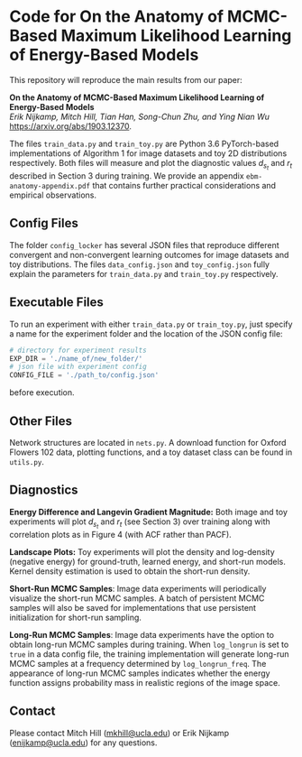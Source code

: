 # Code for **On the Anatomy of MCMC-Based Maximum Likelihood Learning of Energy-Based Models**

This repository will reproduce the main results from our paper:

**On the Anatomy of MCMC-Based Maximum Likelihood Learning of Energy-Based Models**<br/>*Erik Nijkamp, Mitch Hill, Tian Han, Song-Chun Zhu, and Ying Nian Wu*<br/>https://arxiv.org/abs/1903.12370.

The files ```train_data.py``` and ```train_toy.py``` are Python 3.6 PyTorch-based implementations of Algorithm 1 for image datasets and toy 2D distributions respectively. Both files will measure and plot the diagnostic values $d_{s_t}$ and $r_t$ described in Section 3 during training. We provide an appendix ```ebm-anatomy-appendix.pdf``` that contains further practical considerations and empirical observations.

## Config Files

The folder ```config_locker``` has several JSON files that reproduce different convergent and non-convergent learning outcomes for image datasets and toy distributions. The files ```data_config.json``` and ```toy_config.json``` fully explain the parameters for ```train_data.py``` and ```train_toy.py``` respectively.

## Executable Files

To run an experiment with either ```train_data.py``` or ```train_toy.py```, just specify a name for the experiment folder and the location of the JSON config file:

```python
# directory for experiment results
EXP_DIR = './name_of/new_folder/'
# json file with experiment config
CONFIG_FILE = './path_to/config.json'
```

before execution.

## Other Files

Network structures are located in ```nets.py```. A download function for Oxford Flowers 102 data, plotting functions, and a toy dataset class can be found in ```utils.py```.

## Diagnostics

**Energy Difference and Langevin Gradient Magnitude:** Both image and toy experiments will plot $d_{s_t}$ and $r_t$ (see Section 3) over training along with correlation plots as in Figure 4 (with ACF rather than PACF).

**Landscape Plots:** Toy experiments will plot the density and log-density (negative energy) for ground-truth, learned energy, and short-run models. Kernel density estimation is used to obtain the short-run density.

**Short-Run MCMC Samples**: Image data experiments will periodically visualize the short-run MCMC samples. A batch of persistent MCMC samples will also be saved for implementations that use persistent initialization for short-run sampling.

**Long-Run MCMC Samples**: Image data experiments have the option to obtain long-run MCMC samples during training. When ```log_longrun``` is set to ```true``` in a data config file, the training implementation will generate long-run MCMC samples at a frequency determined by ```log_longrun_freq```. The appearance of long-run MCMC samples indicates whether the energy function assigns probability mass in realistic regions of the image space.

## Contact

Please contact Mitch Hill (mkhill@ucla.edu) or Erik Nijkamp (enijkamp@ucla.edu) for any questions.
